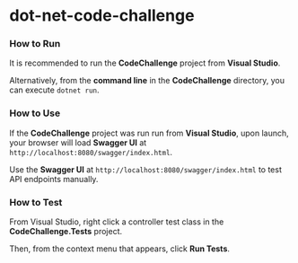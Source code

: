 # dot-net-code-challenge

### How to Run

It is recommended to run the **CodeChallenge** project from **Visual Studio**.

Alternatively, from the **command line** in the **CodeChallenge** directory, you can execute `dotnet run`.

### How to Use

If the **CodeChallenge** project was run run from **Visual Studio**, upon launch, your browser will load **Swagger UI** at `http://localhost:8080/swagger/index.html`.

Use the **Swagger UI** at `http://localhost:8080/swagger/index.html` to test API endpoints manually.

### How to Test

From Visual Studio, right click a controller test class in the **CodeChallenge.Tests** project.

Then, from the context menu that appears, click **Run Tests**.
